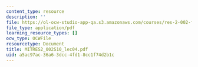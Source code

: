 ```yaml
---
content_type: resource
description: ''
file: https://ol-ocw-studio-app-qa.s3.amazonaws.com/courses/res-2-002-finite-element-procedures-for-solids-and-structures-spring-2010/a5ac97ac36a63dcc4fd18cc1f74d2b1c_MITRES2_002S10_lec04.pdf
file_type: application/pdf
learning_resource_types: []
ocw_type: OCWFile
resourcetype: Document
title: MITRES2_002S10_lec04.pdf
uid: a5ac97ac-36a6-3dcc-4fd1-8cc1f74d2b1c
---
```

